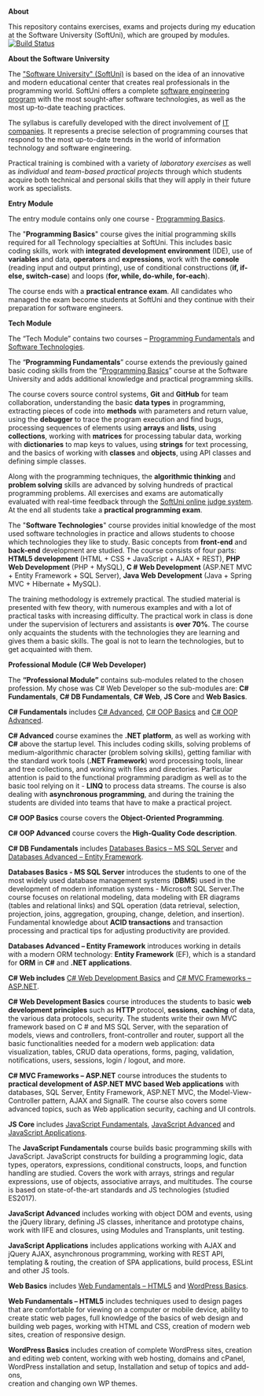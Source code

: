 **About**



This repository contains exercises, exams and projects during my
education at the Software University (SoftUni), which are grouped by
modules. [![Build Status](https://travis-ci.org/{toteva94}/{SoftUni}.png?branch=master)](https://travis-ci.org/{toteva94}/{SoftUni})

**About the Software University**

The ["Software University" (SoftUni)](https://softuni.bg/about) is based
on the idea of ​​an innovative and modern educational center that
creates real professionals in the programming world. SoftUni offers a
complete [software engineering program](https://softuni.bg/curriculum)
with the most sought-after software technologies, as well as the most
up-to-date teaching practices.

The syllabus is carefully developed with the direct involvement of [IT
companies](https://softuni.bg/partners). It represents a precise
selection of programming courses that respond to the most up-to-date
trends in the world of information technology and software engineering.

Practical training is combined with a variety of *laboratory exercises*
as well as *individual* and *team-based practical projects* through
which students acquire both technical and personal skills that they will
apply in their future work as specialists.

**Entry Module**

The entry module contains only one course - [Programming
Basics](https://softuni.bg/courses/programming-basics).

The "**Programming Basics**" course gives the initial programming skills
required for all Technology specialties at SoftUni. This includes basic
coding skills, work with **integrated development environment** (IDE),
use of **variables** and data, **operators** and **expressions**, work
with the **console** (reading input and output printing), use of
conditional constructions (**if, if-else, switch-case**) and loops
(**for, while, do-while, for-each**).

The course ends with a **practical entrance exam**. All candidates who
managed the exam become students at SoftUni and they continue with their
preparation for software engineers.

**Tech Module**

The “Tech Module” contains two courses – [Programming
Fundamentals](https://softuni.bg/trainings/1568/programming-fundamentals-exended-january-2017)
and [Software
Technologies](https://softuni.bg/trainings/1511/software-technologies-february-2017).

The “**Programming Fundamentals**” course extends the previously gained
basic coding skills from the “[Programming
Basics](https://softuni.bg/courses/programming-basics)” course at the
Software University and adds additional knowledge and practical
programming skills.

The course covers source control systems, **Git** and **GitHub** for
team collaboration, understanding the basic **data types** in
programming, extracting pieces of code into **methods** with parameters
and return value, using the **debugger** to trace the program execution
and find bugs, processing sequences of elements
using **arrays** and **lists**, using **collections**, working
with **matrices** for processing tabular data, working
with **dictionaries** to map keys to values, using **strings** for text
processing, and the basics of working with **classes** and **objects**,
using API classes and defining simple classes.

Along with the programming techniques, the **algorithmic
thinking** and **problem solving** skills are advanced by solving
hundreds of practical programming problems. All exercises and exams are
automatically evaluated with real-time feedback through the [SoftUni
online judge system](https://judge.softuni.bg/). At the end all students
take a **practical programming exam**.

The "**Software Technologies**" course provides initial knowledge of the
most used software technologies in practice and allows students to
choose which technologies they like to study. Basic concepts from
**front-end** and **back-end** development are studied. The course
consists of four parts: **HTML5 development** (HTML + CSS + JavaScript +
AJAX + REST), **PHP Web Development** (PHP + MySQL), **C \# Web
Development** (ASP.NET MVC + Entity Framework + SQL Server), **Java Web
Development** (Java + Spring MVC + Hibernate + MySQL).

The training methodology is extremely practical. The studied material is
presented with few theory, with numerous examples and with a lot of
practical tasks with increasing difficulty. The practical work in class
is done under the supervision of lecturers and assistants is **over
70%**. The course only acquaints the students with the technologies they
are learning and gives them a basic skills. The goal is not to learn the
technologies, but to get acquainted with them.

**Professional Module (C\# Web Developer)**

The **“Professional Module”** contains sub-modules related to the
chosen profession. My chose was C\# Web Developer so the sub-modules
are: **C\# Fundamentals**, **C\# DB Fundamentals**, **C\# Web**, **JS
Core** and **Web Basics**.

**C\# Fundamentals** includes [C\#
Advanced](https://softuni.bg/courses/csharp-advanced), [C\# OOP
Basics](https://softuni.bg/courses/csharp-oop-basics) and [C\# OOP
Advanced](https://softuni.bg/courses/csharp-oop-advanced-high-quality-code).

**C\# Advanced** course examines the **.NET platform**, as well as
working with **C\#** above the startup level. This includes coding
skills, solving problems of medium-algorithmic character (problem
solving skills), getting familiar with the standard work tools (**.NET
Framework**) word processing tools, linear and tree collections, and
working with files and directories. Particular attention is paid to the
functional programming paradigm as well as to the basic tool relying on
it - **LINQ** to process data streams. The course is also dealing with
**asynchronous programming**, and during the training the students are
divided into teams that have to make a practical project.

**C\# OOP Basics** course covers the **Object-Oriented Programming**.

**C\# OOP Advanced** course covers the **High-Quality Code
description**.

**C\# DB Fundamentals** includes [Databases Basics – MS SQL
Server](https://softuni.bg/trainings/1529/databases-advanced-entity-framework-february-2017)
and [Databases Advanced – Entity
Framework](https://softuni.bg/trainings/1529/databases-advanced-entity-framework-february-2017).

**Databases Basics - MS SQL Server** introduces the students to one of
the most widely used database management systems (**DBMS**) used in the
development of modern information systems - Microsoft SQL Server.The
course focuses on relational modeling, data modeling with ER diagrams
(tables and relational links) and SQL operation (data retrieval,
selection, projection, joins, aggregation, grouping, change, deletion,
and insertion). Fundamental knowledge about **ACID transactions** and
transaction processing and practical tips for adjusting productivity are
provided.

**Databases Advanced – Entity Framework** introduces working in details
with a modern ORM technology: **Entity Framework** (EF), which is a
standard for **ORM** in **C\#** and **.NET applications**.

**C\# Web includes** [C\# Web Development
Basics](https://softuni.bg/trainings/1543/csharp-web-development-basics-january-2017)
and [C\# MVC Frameworks –
ASP.NET](https://softuni.bg/trainings/1537/csharp-mvc-frameworks-asp-net-march-2017).

**C\# Web Development Basics** course introduces the students to basic
**web development principles** such as **HTTP** protocol, **sessions**,
**caching** of data, the various data protocols, security. The students
write their own MVC framework based on C \# and MS SQL Server, with the
separation of models, views and controllers, front-controller and
router, support all the basic functionalities needed for a modern web
application: data visualization, tables, CRUD data operations, forms,
paging, validation, notifications, users, sessions, login / logout, and
more.

**C\# MVC Frameworks – ASP.NET** course introduces the students
to **practical development of ASP.NET MVC based Web applications** with
databases, SQL Server, Entity Framework, ASP.NET MVC, the
Model-View-Controller pattern, AJAX and SignalR. The course also covers
some advanced topics, such as Web application security, caching and UI
controls.

**JS Core** includes [JavaScript
Fundamentals](https://softuni.bg/trainings/1649/js-fundamentals-may-2017),
[JavaScript
Advanced](https://softuni.bg/trainings/1650/js-advanced-july-2017) and
[JavaScript
Applications](https://softuni.bg/trainings/1651/js-applications-july-2017).

The **JavaScript Fundamentals** course builds basic programming skills
with JavaScript. JavaScript constructs for building a programming logic,
data types, operators, expressions, conditional constructs, loops, and
function handling are studied. Covers the work with arrays, strings and
regular expressions, use of objects, associative arrays, and multitudes.
The course is based on state-of-the-art standards and JS technologies
(studied ES2017).

**JavaScript Advanced** includes working with object DOM and events,
using the jQuery library, defining JS classes, inheritance and prototype
chains, work with IIFE and closures, using Modules and Transplants, unit
testing.

**JavaScript Applications** includes applications working with AJAX and
jQuery AJAX, asynchronous programming, working with REST API, templating
& routing, the creation of SPA applications, build process, ESLint and
other JS tools.

**Web Basics** includes [Web Fundamentals –
HTML5](https://softuni.bg/trainings/1645/web-fundamentals-html5-may-2017)
and [WordPress
Basics](https://softuni.bg/trainings/1647/wordpress-basics-july-2017).

**Web Fundamentals – HTML5** includes techniques used to design pages
that are comfortable for viewing on a computer or mobile device, ability
to create static web pages, full knowledge of the basics of web design
and building web pages, working with HTML and CSS, creation of modern
web sites, creation of responsive design.

**WordPress Basics** includes creation of complete WordPress sites,
creation and editing web content, working with web hosting, domains and
cPanel, WordPress installation and setup, Installation and setup of
topics and add-ons,  
creation and changing own WP themes.
